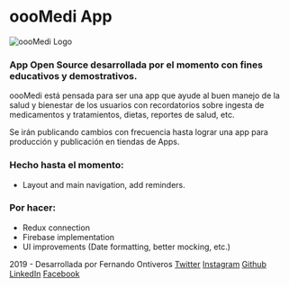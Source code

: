 # oooMedi App

![oooMedi Logo](https://lh3.googleusercontent.com/UNzbMOZa0T8kxTXfXmOacnPkIys0Zzc2SEfWN-9yFuUGok14JldzTbW0OVGrP7935ZsRFZbr_Jo)

### App Open Source desarrollada por el momento con fines educativos y demostrativos.

oooMedi está pensada para ser una app que ayude al buen manejo de la salud y bienestar de los usuarios con recordatorios sobre ingesta de medicamentos y tratamientos, dietas, reportes de salud, etc.

Se irán publicando cambios con frecuencia hasta lograr una app para producción y publicación en tiendas de Apps.

### Hecho hasta el momento:

- Layout and main navigation, add reminders.

### Por hacer:

- Redux connection
- Firebase implementation
- UI improvements (Date formatting, better mocking, etc.)

2019 - Desarrollada por Fernando Ontiveros
[Twitter](https://twitter.com/ferontv)
[Instagram](https://instagram.com/ferontv)
[Github](https://github.com/ferontv)
[LinkedIn](https://linkedin.com/in/ferontv)
[Facebook](https://facebook.com/ferontv)
